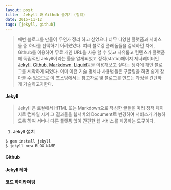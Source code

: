 ```yaml
---
layout: post
title:  Jekyll 과 Github 즐기기 (정리)
date: 2015-11-12
tags: [jekyll, github]
---
```


> 매번 블로그를 만들어 무언가 정리 하고 싶었으나 너무 다양한 플랫폼과 서비스들 중 하나를 선택하기 어려웠었다. 여러 블로깅 플래폼들을 검색하던 차에, Github를 이용하여 무료 개인 URL을 사용 할 수 있고 자유롭고 컨텐츠가 플랫폼에 독립적인 Jekyll이라는 툴을 알게되었고 정적(static)페이지 제너레이터인 [Jekyll](http://jekyllrb-ko.github.io), [Github](https://github.com/), [Markdown](http://assemble.io/docs/Cheatsheet-Markdown.html), [Liquid](https://github.com/Shopify/liquid)등을 이용해보고 싶다는 생각에 개인 블로그를 시작하게 되었다.
이미 이런 기술 명세나 사용법들은 구글링을 하면 쉽게 찾아볼 수 있으므로 이 포스팅에서는 참고자료 및 블로그를 만드는 과정을 간단하게 기술하고자한다.


#### Jekyll
> Jekyll 은 로컬에서 HTML 또는 Markdown으로 작성한 글들을 미리 정적 페이지로 컴파일 시켜 그 결과물을 웹서버의 Document로 변경하여 서비스가 가능하도록 하여 서버나 다른 플랫폼 없이 간편한 웹 서비스를 제공하는 도구이다.

01. Jekyll 설치

```
$ gem install jekyll
$ jekyll new BLOG_NAME
```

#### Github

#### Jekyll 테마

#### 코드 하이라이팅
